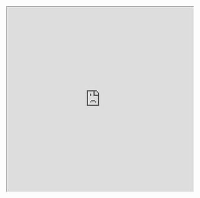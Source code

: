 
<script>
function myFunction() {
var frames = document.getElementsByTagName("iframe");
for (i = 0; i < frames.length; i++) {
      frames[i].style.height=frames[i].contentDocument.body.scrollHeight + 16 + 'px';
  }
}
window.addEventListener("load", myFunction);
window.addEventListener("resize", myFunction);
</script>

<style>
iframe {
 width:100%;
 min-height: 500px !important;
}}
</style>

<iframe src="https://fergustaylor.github.io/Dev/Search/example.html">
</iframe>

<script>
document.getElementsByTagName("iframe")[0].contentWindow.addEventListener("input", myFunction);
document.getElementsByTagName("iframe")[0].contentWindow.addEventListener("change", myFunction);
document.getElementsByTagName("iframe")[0].contentWindow.addEventListener("submit", myFunction);
</script>